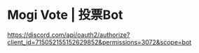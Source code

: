 # Mogi Vote | 投票Bot

https://discord.com/api/oauth2/authorize?client_id=715052155152629852&permissions=3072&scope=bot
